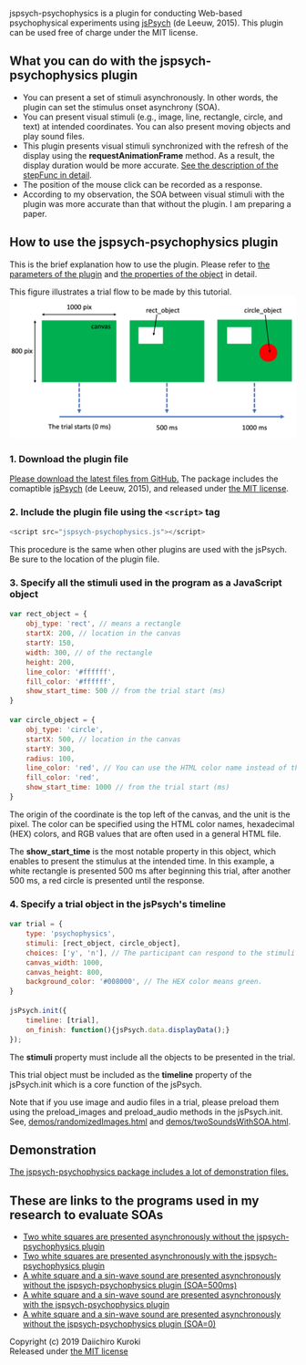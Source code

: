 jspsych-psychophysics is a plugin for conducting Web-based psychophysical experiments using [jsPsych](http://www.jspsych.org/) (de Leeuw, 2015).
This plugin can be used free of charge under the MIT license.

## What you can do with the jspsych-psychophysics plugin
- You can present a set of stimuli asynchronously. In other words, the plugin can set the stimulus onset asynchrony (SOA).
- You can present visual stimuli (e.g., image, line, rectangle, circle, and text) at intended coordinates. You can also present moving objects and play sound files.
- This plugin presents visual stimuli synchronized with the refresh of the display using the **requestAnimationFrame** method. As a result, the display duration would be more accurate. [See the description of the stepFunc in detail](pluginParams.md).
- The position of the mouse click can be recorded as a response.
- According to my observation, the SOA between visual stimuli with the plugin was more accurate than that without the plugin. I am preparing a paper.

## How to use the jspsych-psychophysics plugin
This is the brief explanation how to use the plugin. Please refer to [the parameters of the plugin](pluginParams.md) and [the properties of the object](objectProperties.md) in detail.

This figure illustrates a trial flow to be made by this tutorial.
![tutorial](./images/tutorial.png)

### 1. Download the plugin file
[Please download the latest files from GitHub.](https://github.com/kurokida/jspsych-psychophysics/releases)
The package includes the comaptible [jsPsych](http://www.jspsych.org/) (de Leeuw, 2015), and released under [the MIT license](https://opensource.org/licenses/MIT).


### 2. Include the plugin file using the `<script>` tag

```javascript
<script src="jspsych-psychophysics.js"></script>
```
This procedure is the same when other plugins are used with the jsPsych. Be sure to the location of the plugin file.

### 3. Specify all the stimuli used in the program as a JavaScript object

```javascript
var rect_object = {
    obj_type: 'rect', // means a rectangle
    startX: 200, // location in the canvas
    startY: 150,
    width: 300, // of the rectangle
    height: 200,
    line_color: '#ffffff',
    fill_color: '#ffffff',
    show_start_time: 500 // from the trial start (ms)
}

var circle_object = {
    obj_type: 'circle',
    startX: 500, // location in the canvas
    startY: 300,
    radius: 100,
    line_color: 'red', // You can use the HTML color name instead of the HEX color.
    fill_color: 'red',
    show_start_time: 1000 // from the trial start (ms)
}
```

The origin of the coordinate is the top left of the canvas, and the unit is the pixel. The color can be specified using the HTML color names, hexadecimal (HEX) colors, and RGB values that are often used in a general HTML file. 

The **show_start_time** is the most notable property in this object, which enables to present the stimulus at the intended time. In this example, a white rectangle is presented 500 ms after beginning this trial, after another 500 ms, a red circle is presented until the response.

### 4. Specify a trial object in the jsPsych's timeline

```javascript
var trial = {
    type: 'psychophysics',
    stimuli: [rect_object, circle_object],
    choices: ['y', 'n'], // The participant can respond to the stimuli using the 'y' or 'n' key.
    canvas_width: 1000,
    canvas_height: 800,
    background_color: '#008000', // The HEX color means green.
}

jsPsych.init({
    timeline: [trial],
    on_finish: function(){jsPsych.data.displayData();}
});
```

The **stimuli** property must include all the objects to be presented in the trial.

This trial object must be included as the **timeline** property of the jsPsych.init which is a core function of the jsPsych.

Note that if you use image and audio files in a trial, please preload them using the preload_images and preload_audio methods in the jsPsych.init. See, [demos/randomizedImages.html](https://www.hes.kyushu-u.ac.jp/~kurokid/jspsychophysics/demos/randomizedImages.html) and [demos/twoSoundsWithSOA.html](https://www.hes.kyushu-u.ac.jp/~kurokid/jspsychophysics/demos/twoSoundsWithSOA.html).

## Demonstration
[The jspsych-psychophysics package includes a lot of demonstration files.](demo_explanation.md)

## These are links to the programs used in my research to evaluate SOAs
- [Two white squares are presented asynchronously without the jspsych-psychophysics plugin](http://www.psycho.hes.kyushu-u.ac.jp/jspsych-6.0.5-multi-objects/examples/native_two_rectangles.html)
- [Two white squares are presented asynchronously with the jspsych-psychophysics plugin](http://www.psycho.hes.kyushu-u.ac.jp/jspsych-6.0.5-multi-objects/examples/pp_two_rectangles.html)
- [A white square and a sin-wave sound are presented asynchronously without the jspsych-psychophysics plugin (SOA=500ms)](http://www.psycho.hes.kyushu-u.ac.jp/jspsych-6.0.5-multi-objects/examples/native_rect_sound.html)
- [A white square and a sin-wave sound are presented asynchronously with the jspsych-psychophysics plugin](http://www.psycho.hes.kyushu-u.ac.jp/jspsych-6.0.5-multi-objects/examples/pp_rect_sound.html)
- [A white square and a sin-wave sound are presented asynchronously without the jspsych-psychophysics plugin (SOA=0)](http://www.psycho.hes.kyushu-u.ac.jp/jspsych-6.0.5-multi-objects/examples/native_rect_sound_soa0.html)


Copyright (c) 2019 Daiichiro Kuroki  
Released under [the MIT license](https://opensource.org/licenses/MIT)
